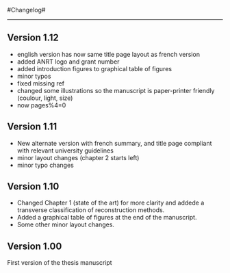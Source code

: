 
#Changelog#
_______________________________
## Version 1.12
 - english version has now same title page layout as french version
 - added ANRT logo and grant number
 - added introduction figures to graphical table of figures
 - minor typos
 - fixed missing ref
 - changed some illustrations so the manuscript is paper-printer friendly (coulour, light, size)
 - now pages%4=0

## Version 1.11
 - New alternate version with french summary, and title page compliant with relevant university guidelines
 - minor layout changes (chapter 2 starts left)
 - minor typo changes

## Version 1.10
 - Changed Chapter 1 (state of the art) for more clarity and addede a transverse classification of reconstruction methods.
 - Added a graphical table of figures at the end of the manuscript.
 - Some other minor layout changes.
 
 
## Version 1.00
First version of the thesis manuscript
